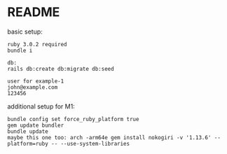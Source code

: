 # README

basic setup:
```
ruby 3.0.2 required
bundle i

db:
rails db:create db:migrate db:seed

user for example-1
john@example.com
123456
```
additional setup for M1:
```
bundle config set force_ruby_platform true
gem update bundler
bundle update
maybe this one too: arch -arm64e gem install nokogiri -v '1.13.6' --platform=ruby -- --use-system-libraries
```
